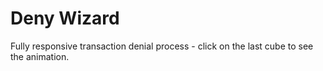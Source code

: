 # Deny Wizard 
Fully responsive transaction denial process - click on the last cube to see the animation.
